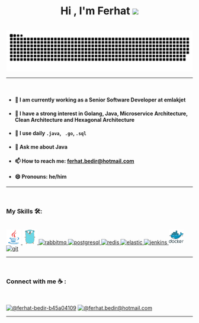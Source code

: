 <!--- Name -->
<h1 align="center">
  <b>Hi , I'm Ferhat </b>
  <img src="https://media.giphy.com/media/hvRJCLFzcasrR4ia7z/giphy.gif" width="35">
</h1>
<br>

<!--- snake -->
<div align="center">
  <img  src="https://github.com/1999AZZAR/1999AZZAR/blob/main/resources/img/grid-snake.svg"
       alt="snake" /></a>
  
</div>
<hr>
<br>

<!--- information about myself -->
- #### 🔭 I am currently working as a Senior Software Developer at emlakjet
- #### 📝 I have a strong interest in Golang, Java, Microservice Architecture, Clean Architecture and  Hexagonal Architecture  
- #### 🤔 I use daily ```.java```, ``` .go```, ```.sql```
- #### 💬 Ask me about **Java**
- #### 📫 How to reach me: ferhat.bedir@hotmail.com
- #### 😄 Pronouns: he/him
<hr>
<br>

<!--- skills -->
### My Skills 🛠️:
<br>
<a href="https://www.java.com/en/" target="_blank">
  <img src="https://raw.githubusercontent.com/devicons/devicon/master/icons/java/java-original.svg" alt="Java" width="40" height="40" />
</a>
<a href="https://golang.org/" target="_blank">
  <img src="https://raw.githubusercontent.com/devicons/devicon/master/icons/go/go-original.svg" alt="golang" width="40" height="40" />
</a>
<a href="https://www.rabbitmq.com/" target="_blank">
  <img src="https://www.rabbitmq.com/img/logo-rabbitmq.svg" alt="rabbitmq" width="40" height="40" />
</a>
<a href="https://www.postgresql.org/" target="_blank">
  <img src="https://www.postgresql.org/media/img/about/press/elephant.png" alt="postgresql" width="40" height="40" />
</a>
<a href="https://redis.io/" target="_blank">
  <img src="https://www.borakasmer.com/wp-content/uploads/2019/02/redis-1.png" alt="redis" width="40" height="40" />
</a>
<a href="https://www.elastic.co/" target="_blank">
  <img src="https://sue.eu/wp-content/uploads/sites/6/2022/07/elastic-logo-920x920-sue-v02.png" alt="elastic" width="40" height="40" />
</a>
<a href="https://www.jenkins.io/" target="_blank">
  <img src="https://www.jenkins.io/images/logo-title-opengraph.png" alt="jenkins" width="40" height="40" />
</a>
<a href="https://www.docker.com/" target="_blank">
  <img src="https://raw.githubusercontent.com/devicons/devicon/master/icons/docker/docker-original-wordmark.svg" alt="Docker" width="40" height="40" />
</a>
<a href="https://git-scm.com/" target="_blank">
  <img src="https://www.vectorlogo.zone/logos/git-scm/git-scm-icon.svg" alt="git" width="40" height="40" />
</a>
<hr>
<br>

### Connect with me ☕ :
<br>

[![@ferhat-bedir-b45a04109](https://img.icons8.com/fluency/48/000000/linkedin.png "@ferhat-bedir-b45a04109")](https://tr.linkedin.com/in/ferhat-bedir-b45a04109) [![@ferhat.bedir@hotmail.com](https://img.icons8.com/fluency/48/000000/apple-mail.png "@ferhat.bedir@hotmail.com")](ferhat.bedir@hotmail.com)

<hr>
<br>
 
<!--
**ferhatBedir/ferhatBedir** is a ✨ _special_ ✨ repository because its `README.md` (this file) appears on your GitHub profile.

Here are some ideas to get you started:

- 🔭 I’m currently working on ...
- 🌱 I’m currently learning ...
- 👯 I’m looking to collaborate on ...
- 🤔 I’m looking for help with ...
- 💬 Ask me about ...
- 📫 How to reach me: ...
- 😄 Pronouns: ...
- ⚡ Fun fact: ...
-->
